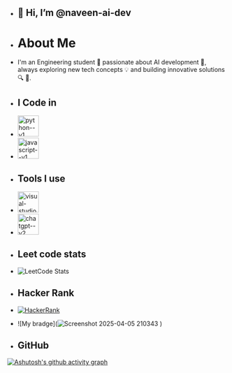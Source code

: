 - ## 👋 Hi, I’m @naveen-ai-dev
- # About Me
- I'm an Engineering student 🚀 passionate about AI development 🤖, always exploring new tech concepts 💡 and building innovative solutions🔍 🌟.
- ##  I Code in
- <img width="48" height="48" src="https://img.icons8.com/color/48/python--v1.png" alt="python--v1"/>
- <img width="48" height="48" src="https://img.icons8.com/color/48/javascript--v1.png" alt="javascript--v1"/>

- ## Tools I use
- <img width="48" height="48" src="https://img.icons8.com/color/48/visual-studio-code-2019.png" alt="visual-studio-code-2019"/>
- <img width="48" height="48" src="https://img.icons8.com/fluency/48/chatgpt--v2.png" alt="chatgpt--v2"/>

- ## Leet code stats
- ![LeetCode Stats](https://leetcard.jacoblin.cool/naveen-ai-dev?theme=dark&font=Archivo&ext=heatmap)
- ## Hacker Rank
- [![HackerRank](https://img.shields.io/badge/HackerRank-Profile-green?style=for-the-badge&logo=hackerrank)](https://www.hackerrank.com/naveen_aidev_06)
- ![My bradge](![Screenshot 2025-04-05 210343](https://github.com/user-attachments/assets/dfdd01a1-b4fb-4475-b6f7-61be79fb2909)
)

- ## GitHub
  
[![Ashutosh's github activity graph](https://github-readme-activity-graph.vercel.app/graph?username=naveen-ai-dev&bg_color=000000&color=ffffff&line=00ffff&point=ffffff&area=true&hide_border=true)](https://github.com/ashutosh00710/github-readme-activity-graph)

  

<!---
Naveen06ai/Naveen06ai is a ✨ special ✨ repository because its `README.md` (this file) appears on your GitHub profile.
You can click the Preview link to take a look at your changes.
--->
